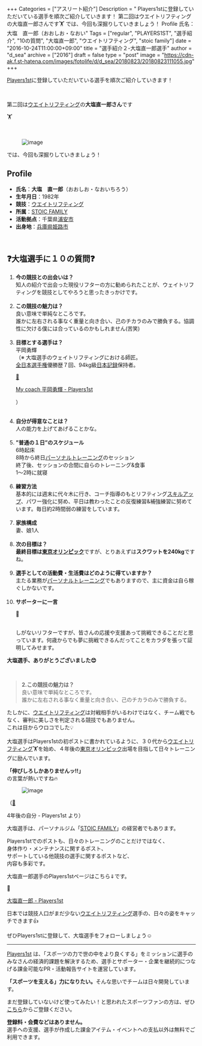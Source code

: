 +++
Categories = ["アスリート紹介"]
Description = " Players1stに登録していただいている選手を順次ご紹介していきます！   第二回はウエイトリフティングの大塩直一郎さんです🏋      では、今回も深掘りしていきましょう！  Profile   氏名：大塩　直一郎（おおしお・なおい"
Tags = ["regular", "PLAYERS1ST", "選手紹介", "10の質問", "大塩直一郎", "ウエイトリフティング", "stoic family"]
date = "2016-10-24T11:00:00+09:00"
title = "選手紹介２-大塩直一郎選手"
author = "d_sea"
archive = ["2016"]
draft = false
type = "post"
image = "https://cdn-ak.f.st-hatena.com/images/fotolife/d/d_sea/20180823/20180823111055.jpg"
+++

<body>
<p>

<a href="http://t.umblr.com/redirect?z=https%3A%2F%2Fplayers1.st%2F&amp;t=ZDQxMTAwOGUzYmMxNjZkNTgwYjhkODlmNTcyNjhkNzI2MDljMWJjMSxPWnV1YzZuZw%3D%3D&amp;b=t%3A-7pvJN5T_razjN_5MnfSsw&amp;m=1">Players1st</a>に登録していただいている選手を順次ご紹介していきます！

<br></p>


<p>第二回は<a class="keyword" href="http://d.hatena.ne.jp/keyword/%A5%A6%A5%A8%A5%A4%A5%C8%A5%EA%A5%D5%A5%C6%A5%A3%A5%F3%A5%B0">ウエイトリフティング</a>の<b>大塩直一郎さん</b>です



🏋



</p>


<p><br></p>


<p><figure data-orig-width="400" data-orig-height="500" class="tmblr-full"><img src="https://cdn-ak.f.st-hatena.com/images/fotolife/d/d_sea/20180823/20180823110412.jpg" alt="image" data-orig-width="400" data-orig-height="500"></figure></p>
<p>では、今回も深掘りしていきましょう！</p>
<h2>Profile</h2>
<ul>
<li>
<b>氏名</b>：<b>大塩　直一郎</b>（おおしお・なおいちろう）</li>
<li>
<b>生年月日</b>：1982年</li>
<li>
<b>競技</b>：<a class="keyword" href="http://d.hatena.ne.jp/keyword/%A5%A6%A5%A8%A5%A4%A5%C8%A5%EA%A5%D5%A5%C6%A5%A3%A5%F3%A5%B0">ウエイトリフティング</a><br>
</li>
<li>
<b>所属</b>：<a href="http://www.stoicfamily.com/">STOIC FAMILY</a>
</li>
<li>
<b>活動拠点</b>：千葉県<a class="keyword" href="http://d.hatena.ne.jp/keyword/%B1%BA%B0%C2%BB%D4">浦安市</a>
</li>
<li>
<b>出身地</b>：<a class="keyword" href="http://d.hatena.ne.jp/keyword/%CA%BC%B8%CB%B8%A9">兵庫県</a><a class="keyword" href="http://d.hatena.ne.jp/keyword/%C9%B1%CF%A9%BB%D4">姫路市</a>
</li>
</ul>
<p><br></p>
<h2><b><b>❓大塩</b>選手に１０の質問❓</b></h2>
<ol>
<li>
<b>今の競技との出会いは？</b><br>知人の紹介で出会った現役リフターの方に勧められたことが、ウェイトリフティングを競技としてやろうと思ったきっかけです。<br><br>
</li>
<li>
<b>この競技の魅力は？</b><br>良い意味で単純なところです。<br>誰かに左右される事なく重量と向き合い、己のチカラのみで勝負する。協調性に欠ける僕には合っているのかもしれません(苦笑)<br><br>
</li>
<li>
<b>目標とする選手は？</b><br>平岡勇輝<br>（※ 大塩選手のウェイトリフティングにおける師匠。<br><a class="keyword" href="http://d.hatena.ne.jp/keyword/%C1%B4%C6%FC%CB%DC%C1%AA%BC%EA%B8%A2">全日本選手権</a>優勝歴７回、94kg級<a class="keyword" href="http://d.hatena.ne.jp/keyword/%C6%FC%CB%DC%B5%AD%CF%BF">日本記録</a>保持者。<br><a href="https://players1.st/posts/5">

<p>🔗</p>

<p>My coach 平岡勇輝 - Players1st</p></a>

<p>）<br><br></p>
</li>
<li>
<b>自分が得意なことは？</b><br>人の能力を上げてあげることかな。<br><br>
</li>
<li>
<b>”普通の１日”のスケジュール</b><br>6時起床<br>8時から終日<a class="keyword" href="http://d.hatena.ne.jp/keyword/%A5%D1%A1%BC%A5%BD%A5%CA%A5%EB%A5%C8%A5%EC%A1%BC%A5%CB%A5%F3%A5%B0">パーソナルトレーニング</a>のセッション<br>終了後、セッションの合間に自らのトレーニング&amp;食事<br>1〜2時に就寝<br><br>
</li>
<li>
<b>練習方法</b><br>基本的には週末に代々木に行き、コーチ指導のもとリフティング<a class="keyword" href="http://d.hatena.ne.jp/keyword/%A5%B9%A5%AD%A5%EB%A5%A2%A5%C3%A5%D7">スキルアップ</a>、パワー強化に努め、平日は教わったことの反復練習&amp;補強練習に努めています。毎日約2時間弱の練習をしています。<br><br>
</li>
<li>
<b>家族構成</b><br>妻、娘1人<br><br>
</li>
<li>
<b>次の目標は？</b><br><b>最終目標は<a class="keyword" href="http://d.hatena.ne.jp/keyword/%C5%EC%B5%FE%A5%AA%A5%EA%A5%F3%A5%D4%A5%C3%A5%AF">東京オリンピック</a></b>ですが、とりあえずは<b>スクワットを240kg</b>ですね。<br><br>
</li>
<li>
<b>選手としての活動費・生活費はどのように得ていますか？</b><br>主たる業務が<a class="keyword" href="http://d.hatena.ne.jp/keyword/%A5%D1%A1%BC%A5%BD%A5%CA%A5%EB%A5%C8%A5%EC%A1%BC%A5%CB%A5%F3%A5%B0">パーソナルトレーニング</a>でもありますので、主に資金は自ら稼ぐしかないです。<br><br>
</li>
<li>
<b>サポーターに一言

</b><p>💬</p>

<p><br>しがないリフターですが、皆さんの応援や支援あって挑戦できることだと思っています。何歳からでも夢に挑戦できるんだってことをカラダを張って証明してみせます。</p>
</li>
</ol>
<p><b>大塩選手、ありがとうございました😊</b></p>

<p><br></p>
<blockquote><p><b>2.この競技の魅力は？</b><br>良い意味で単純なところです。
<br>誰かに左右される事なく重量と向き合い、己のチカラのみで勝負する。</p></blockquote>
<p>たしかに、<a class="keyword" href="http://d.hatena.ne.jp/keyword/%A5%A6%A5%A8%A5%A4%A5%C8%A5%EA%A5%D5%A5%C6%A5%A3%A5%F3%A5%B0">ウエイトリフティング</a>は対戦相手がいるわけではなく、チーム戦でもなく、審判に美しさを判定される競技でもありません。<br>これは目からウロコでした💡<br><br>大塩選手はPlayers1stの初ポストに書かれているように、３０代から<a class="keyword" href="http://d.hatena.ne.jp/keyword/%A5%A6%A5%A8%A5%A4%A5%C8%A5%EA%A5%D5%A5%C6%A5%A3%A5%F3%A5%B0">ウエイトリフティング</a>🏋を始め、４年後の<a class="keyword" href="http://d.hatena.ne.jp/keyword/%C5%EC%B5%FE%A5%AA%A5%EA%A5%F3%A5%D4%A5%C3%A5%AF">東京オリンピック</a>出場を目指して日々トレーニングに励んでいます。<br></p>
<p><b>「伸びしろしかありませんッ‼︎」</b><br>の言葉が熱いですね🔥</p>
<figure data-orig-width="740" data-orig-height="493" class="tmblr-full"><img src="https://cdn-ak.f.st-hatena.com/images/fotolife/d/d_sea/20180823/20180823111055.jpg" alt="image" data-orig-width="740" data-orig-height="493"></figure><p>（<a href="https://players1.st/posts/1">🔗</a></p>

<p>4年後の自分 - Players1st より）<br></p>
<p></p>

<p>大塩選手は、パーソナルジム「<a href="http://www.stoicfamily.com/">STOIC FAMILY</a>」の経営者でもあります。</p>
<p>Players1stでのポストも、日々のトレーニングのことだけではなく、<br>身体作り・メンテナンスに関するポスト、<br>サポートしている他競技の選手に関するポストなど、<br>内容も多彩です。</p>
<p>大塩直一郎選手のPlayers1stページはこちら⇓です。<br></p>
<p>🔗<a href="http://t.umblr.com/redirect?z=https%3A%2F%2Fplayers1.st%2Fyoshihitomiyata&amp;t=MzYxNjQ1OWMzNzg0Zjg0ODFjM2ExZmU3ZWFiN2YxMDUzYzAwYmQ5NCxtV0QwWjN3RQ%3D%3D&amp;b=t%3A-7pvJN5T_razjN_5MnfSsw&amp;m=1"></a></p>

<p><a href="https://players1.st/naoichiro">大塩直一郎 - Players1st</a><br></p>
<p>日本では競技人口がまだ少ない<a class="keyword" href="http://d.hatena.ne.jp/keyword/%A5%A6%A5%A8%A5%A4%A5%C8%A5%EA%A5%D5%A5%C6%A5%A3%A5%F3%A5%B0">ウエイトリフティング</a>選手の、日々の姿をキャッチできます👍</p>
<p>ぜひPlayers1stに登録して、大塩選手をフォローしましょう☺</p>
<hr>
<p><a href="http://t.umblr.com/redirect?z=https%3A%2F%2Fplayers1.st%2F&amp;t=N2NkZGQ0OGRkYzAwOWM2ZDlmOTA4MmZhNGUyODE5MWViNGZmMmYxYSxzTkNTa0lKRg%3D%3D">Players1st</a> は、「スポーツの力で世の中をより良くする」をミッションに選手のみなさんの経済的課題を解決するため、選手とサポーター・企業を継続的につなげる課金可能なPR・活動報告サイトを運営しています。</p>
<p><b>「スポーツを支える」力になりたい。</b>そんな思いでチームは日々開発しています。</p>
<p>まだ登録していないけど使ってみたい！と思われたスポーツファンの方は、ぜひ <a href="http://t.umblr.com/redirect?z=https%3A%2F%2Fplayers1.st%2Fusers%2Fsign_up&amp;t=ZWI5MThjZTUzZmY2NjA4YjIzNGUwOTZmMTNlZTA1OGRhZTJkZjFhNyxPdm1QVGF4Sw%3D%3D&amp;b=t%3A-7pvJN5T_razjN_5MnfSsw&amp;m=1">こちら</a>からご登録ください。</p>
<p><b>登録料・会費などはありません。</b><br>選手への支援、選手が作成した課金アイテム・イベントへの支払以外は無料でご利用できます。</p>
</body>
